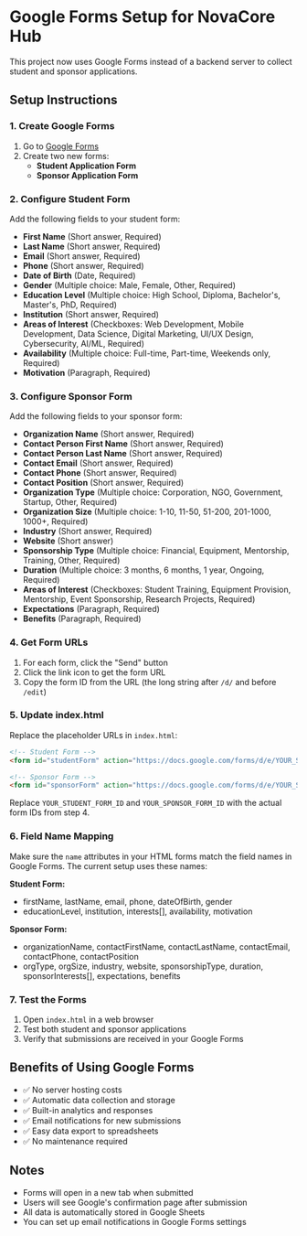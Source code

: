 # Google Forms Setup for NovaCore Hub

This project now uses Google Forms instead of a backend server to collect student and sponsor applications.

## Setup Instructions

### 1. Create Google Forms

1. Go to [Google Forms](https://forms.google.com)
2. Create two new forms:
   - **Student Application Form**
   - **Sponsor Application Form**

### 2. Configure Student Form

Add the following fields to your student form:

- **First Name** (Short answer, Required)
- **Last Name** (Short answer, Required)
- **Email** (Short answer, Required)
- **Phone** (Short answer, Required)
- **Date of Birth** (Date, Required)
- **Gender** (Multiple choice: Male, Female, Other, Required)
- **Education Level** (Multiple choice: High School, Diploma, Bachelor's, Master's, PhD, Required)
- **Institution** (Short answer, Required)
- **Areas of Interest** (Checkboxes: Web Development, Mobile Development, Data Science, Digital Marketing, UI/UX Design, Cybersecurity, AI/ML, Required)
- **Availability** (Multiple choice: Full-time, Part-time, Weekends only, Required)
- **Motivation** (Paragraph, Required)

### 3. Configure Sponsor Form

Add the following fields to your sponsor form:

- **Organization Name** (Short answer, Required)
- **Contact Person First Name** (Short answer, Required)
- **Contact Person Last Name** (Short answer, Required)
- **Contact Email** (Short answer, Required)
- **Contact Phone** (Short answer, Required)
- **Contact Position** (Short answer, Required)
- **Organization Type** (Multiple choice: Corporation, NGO, Government, Startup, Other, Required)
- **Organization Size** (Multiple choice: 1-10, 11-50, 51-200, 201-1000, 1000+, Required)
- **Industry** (Short answer, Required)
- **Website** (Short answer)
- **Sponsorship Type** (Multiple choice: Financial, Equipment, Mentorship, Training, Other, Required)
- **Duration** (Multiple choice: 3 months, 6 months, 1 year, Ongoing, Required)
- **Areas of Interest** (Checkboxes: Student Training, Equipment Provision, Mentorship, Event Sponsorship, Research Projects, Required)
- **Expectations** (Paragraph, Required)
- **Benefits** (Paragraph, Required)

### 4. Get Form URLs

1. For each form, click the "Send" button
2. Click the link icon to get the form URL
3. Copy the form ID from the URL (the long string after `/d/` and before `/edit`)

### 5. Update index.html

Replace the placeholder URLs in `index.html`:

```html
<!-- Student Form -->
<form id="studentForm" action="https://docs.google.com/forms/d/e/YOUR_STUDENT_FORM_ID/formResponse" method="POST" target="_blank">

<!-- Sponsor Form -->
<form id="sponsorForm" action="https://docs.google.com/forms/d/e/YOUR_SPONSOR_FORM_ID/formResponse" method="POST" target="_blank">
```

Replace `YOUR_STUDENT_FORM_ID` and `YOUR_SPONSOR_FORM_ID` with the actual form IDs from step 4.

### 6. Field Name Mapping

Make sure the `name` attributes in your HTML forms match the field names in Google Forms. The current setup uses these names:

**Student Form:**
- firstName, lastName, email, phone, dateOfBirth, gender
- educationLevel, institution, interests[], availability, motivation

**Sponsor Form:**
- organizationName, contactFirstName, contactLastName, contactEmail, contactPhone, contactPosition
- orgType, orgSize, industry, website, sponsorshipType, duration, sponsorInterests[], expectations, benefits

### 7. Test the Forms

1. Open `index.html` in a web browser
2. Test both student and sponsor applications
3. Verify that submissions are received in your Google Forms

## Benefits of Using Google Forms

- ✅ No server hosting costs
- ✅ Automatic data collection and storage
- ✅ Built-in analytics and responses
- ✅ Email notifications for new submissions
- ✅ Easy data export to spreadsheets
- ✅ No maintenance required

## Notes

- Forms will open in a new tab when submitted
- Users will see Google's confirmation page after submission
- All data is automatically stored in Google Sheets
- You can set up email notifications in Google Forms settings
